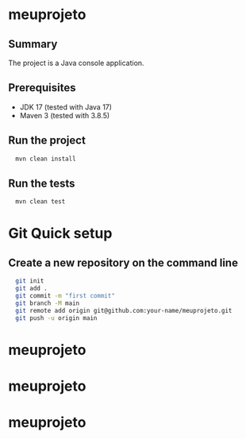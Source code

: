 # meuprojeto

Summary
-------
The project is a Java console application.

Prerequisites
-------------

- JDK 17 (tested with Java 17)
- Maven 3 (tested with 3.8.5)

Run the project
---------------
```bash
  mvn clean install
```

Run the tests
-------------
```bash
  mvn clean test
```

# Git Quick setup

Create a new repository on the command line
-------------------------------------------
```bash
  git init
  git add .
  git commit -m "first commit"
  git branch -M main
  git remote add origin git@github.com:your-name/meuprojeto.git
  git push -u origin main
```
# meuprojeto
# meuprojeto
# meuprojeto
